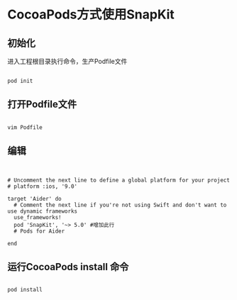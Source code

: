 # CocoaPods方式使用SnapKit

## 初始化

进入工程根目录执行命令，生产Podfile文件

``` vim

pod init

```

## 打开Podfile文件

``` vim

vim Podfile

```

## 编辑

``` vim


# Uncomment the next line to define a global platform for your project
# platform :ios, '9.0'
 
target 'Aider' do
  # Comment the next line if you're not using Swift and don't want to use dynamic frameworks
  use_frameworks!
  pod 'SnapKit', '~> 5.0' #增加此行
  # Pods for Aider
 
end

```

## 运行CocoaPods install 命令

``` vim

pod install

```